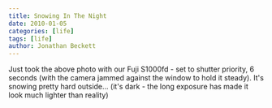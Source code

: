 ```yaml
---
title: Snowing In The Night
date: 2010-01-05
categories: [life]
tags: [life]
author: Jonathan Beckett
---
```


Just took the above photo with our Fuji S1000fd - set to shutter priority, 6 seconds (with the camera jammed against the window to hold it steady). It's snowing pretty hard outside... (it's dark - the long exposure has made it look much lighter than reality)